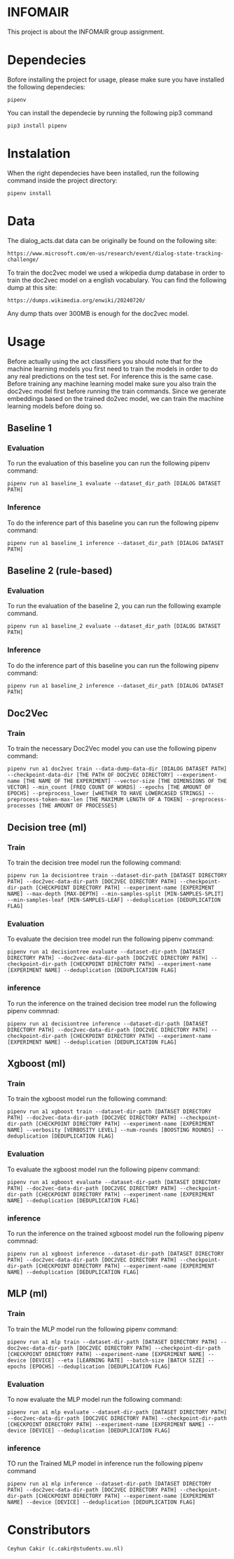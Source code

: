 # INFOMAIR
This project is about the INFOMAIR group assignment.

# Dependecies
Bofore installing the project for usage, please make sure you have installed the following dependecies:

```
pipenv
```

You can install the dependecie by running the following pip3 command 

```
pip3 install pipenv
```

# Instalation
When the right dependecies have been installed, run the following command inside the project directory:

```
pipenv install
```

# Data
The dialog_acts.dat data can be originally be found on the following site:

```
https://www.microsoft.com/en-us/research/event/dialog-state-tracking-challenge/
```

To train the doc2vec model we used a wikipedia dump database in order to train the doc2vec model on a english vocabulary. You can find the following dump at this site:

```
https://dumps.wikimedia.org/enwiki/20240720/
```

Any dump thats over 300MB is enough for the doc2vec model.

# Usage
Before actually using the act classifiers you should note that for the machine learning models you first need to train the models in order to do any real predictions on the test set. For inference this is the same case. Before training any machine learning model make sure you also train the doc2vec model first before running the train commands. Since we generate embeddings based on the trained do2vec model, we can train the machine learning models before doing so.

## Baseline 1
### Evaluation
To run the evaluation of this baseline you can run the following pipenv command:

```
pipenv run a1 baseline_1 evaluate --dataset_dir_path [DIALOG DATASET PATH]
```
### Inference
To do the inference part of this baseline you can run the following pipenv command:

```
pipenv run a1 baseline_1 inference --dataset_dir_path [DIALOG DATASET PATH]
```

## Baseline 2 (rule-based)
### Evaluation
To run the evaluation of the baseline 2, you can run the following example command.

```
pipenv run a1 baseline_2 evaluate --dataset_dir_path [DIALOG DATASET PATH]
```

### Inference
To do the inference part of this baseline you can run the following pipenv command:

```
pipenv run a1 baseline_2 inference --dataset_dir_path [DIALOG DATASET PATH]
```
## Doc2Vec
### Train
To train the necessary Doc2Vec model you can use the following pipenv command:

```
pipenv run a1 doc2vec train --data-dump-data-dir [DIALOG DATASET PATH] --checkpoint-data-dir [THE PATH OF DOC2VEC DIRECTORY] --experiment-name [THE NAME OF THE EXPERIMENT] --vector-size [THE DIMENSIONS OF THE VECTOR] --min_count [FREQ COUNT OF WORDS] --epochs [THE AMOUNT OF EPOCHS] --preprocess_lower [wHETHER TO HAVE LOWERCASED STRINGS] --preprocess-token-max-len [THE MAXIMUM LENGTH OF A TOKEN] --preprocess-processes [THE AMOUNT OF PROCESSES]
```

## Decision tree (ml)
### Train
To train the decision tree model run the following command:

```
pipenv run 1a decisiontree train --dataset-dir-path [DATASET DIRECTORY PATH] --doc2vec-data-dir-path [DOC2VEC DIRECTORY PATH] --checkpoint-dir-path [CHECKPOINT DIRECTORY PATH] --experiment-name [EXPERIMENT NAME] --max-depth [MAX-DEPTH] --min-samples-split [MIN-SAMPLES-SPLIT] --min-samples-leaf [MIN-SAMPLES-LEAF] --deduplication [DEDUPLICATION FLAG]
```

### Evaluation
To evaluate the decision tree model run the following pipenv command:

```
pipenv run a1 decisiontree evaluate --dataset-dir-path [DATASET DIRECTORY PATH] --doc2vec-data-dir-path [DOC2VEC DIRECTORY PATH] --checkpoint-dir-path [CHECKPOINT DIRECTORY PATH] --experiment-name [EXPERIMENT NAME] --deduplication [DEDUPLICATION FLAG]
```

### inference
To run the inference on the trained decision tree model run the following pipenv commnad:
```
pipenv run a1 decisiontree inference --dataset-dir-path [DATASET DIRECTORY PATH] --doc2vec-data-dir-path [DOC2VEC DIRECTORY PATH] --checkpoint-dir-path [CHECKPOINT DIRECTORY PATH] --experiment-name [EXPERIMENT NAME] --deduplication [DEDUPLICATION FLAG]
```

## Xgboost (ml)
### Train
To train the xgboost model run the following command:

```
pipenv run a1 xgboost train --dataset-dir-path [DATASET DIRECTORY PATH] --doc2vec-data-dir-path [DOC2VEC DIRECTORY PATH] --checkpoint-dir-path [CHECKPOINT DIRECTORY PATH] --experiment-name [EXPERIMENT NAME] --verbosity [VERBOSITY LEVEL] --num-rounds [BOOSTING ROUNDS] --deduplication [DEDUPLICATION FLAG]
```

### Evaluation
To evaluate the xgboost model run the following pipenv command:

```
pipenv run a1 xgboost evaluate --dataset-dir-path [DATASET DIRECTORY PATH] --doc2vec-data-dir-path [DOC2VEC DIRECTORY PATH] --checkpoint-dir-path [CHECKPOINT DIRECTORY PATH] --experiment-name [EXPERIMENT NAME] --deduplication [DEDUPLICATION FLAG]
```

### inference
To run the inference on the trained xgboost model run the following pipenv commnad:
```
pipenv run a1 xgboost inference --dataset-dir-path [DATASET DIRECTORY PATH] --doc2vec-data-dir-path [DOC2VEC DIRECTORY PATH] --checkpoint-dir-path [CHECKPOINT DIRECTORY PATH] --experiment-name [EXPERIMENT NAME] --deduplication [DEDUPLICATION FLAG]
```

## MLP (ml)
### Train
To train the MLP model run the following pipenv command:
```
pipenv run a1 mlp train --dataset-dir-path [DATASET DIRECTORY PATH] --doc2vec-data-dir-path [DOC2VEC DIRECTORY PATH] --checkpoint-dir-path [CHECKPOINT DIRECTORY PATH] --experiment-name [EXPERIMENT NAME] --device [DEVICE] --eta [LEARNING RATE] --batch-size [BATCH SIZE] --epochs [EPOCHS] --deduplication [DEDUPLICATION FLAG]
```

### Evaluation
To now evaluate the MLP model run the following command:

```
pipenv run a1 mlp evaluate --dataset-dir-path [DATASET DIRECTORY PATH] --doc2vec-data-dir-path [DOC2VEC DIRECTORY PATH] --checkpoint-dir-path [CHECKPOINT DIRECTORY PATH] --experiment-name [EXPERIMENT NAME] --device [DEVICE] --deduplication [DEDUPLICATION FLAG]
```
### inference
TO run the Trained MLP model in inference run the following pipenv command
```
pipenv run a1 mlp inference --dataset-dir-path [DATASET DIRECTORY PATH] --doc2vec-data-dir-path [DOC2VEC DIRECTORY PATH] --checkpoint-dir-path [CHECKPOINT DIRECTORY PATH] --experiment-name [EXPERIMENT NAME] --device [DEVICE] --deduplication [DEDUPLICATION FLAG]
```

# Constributors
```
Ceyhun Cakir (c.cakir@students.uu.nl)
```
